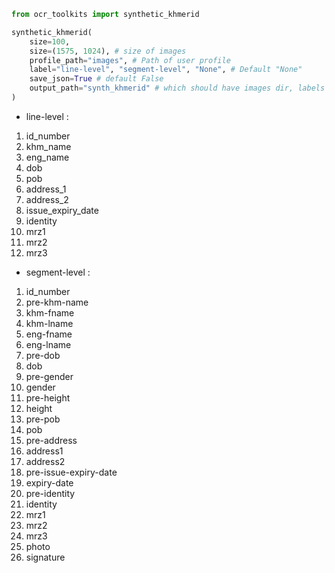 ```python
from ocr_toolkits import synthetic_khmerid

synthetic_khmerid(
    size=100,
    size=(1575, 1024), # size of images 
    profile_path="images", # Path of user profile
    label="line-level", "segment-level", "None", # Default "None"
    save_json=True # default False
    output_path="synth_khmerid" # which should have images dir, labels dir, classes.txt
)

```


- line-level : 
1. id_number
2. khm_name
3. eng_name
4. dob
5. pob
6. address_1
7. address_2
8. issue_expiry_date
9. identity
10. mrz1
11. mrz2
12. mrz3

- segment-level : 
1. id_number
2. pre-khm-name
3. khm-fname
4. khm-lname
5. eng-fname
6. eng-lname
7. pre-dob
8. dob
9. pre-gender
10. gender
11. pre-height
12. height
13. pre-pob
14. pob
15. pre-address
16. address1
17. address2
18. pre-issue-expiry-date
19. expiry-date
20. pre-identity
21. identity
22. mrz1
23. mrz2
24. mrz3
25. photo
26. signature